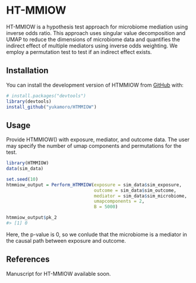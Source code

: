 
<!-- README.md is generated from README.Rmd. Please edit that file -->
# HT-MMIOW

<!-- badges: start -->
<!-- badges: end -->
HT-MMIOW is a hypothesis test approach for microbiome mediation using inverse odds ratio. This approach uses singular value decomposition and UMAP to reduce the dimensions of microbiome data and quantifies the indirect effect of multiple mediators using inverse odds weighting. We employ a permutation test to test if an indirect effect exists.

## Installation

You can install the development version of HTMMIOW from [GitHub](https://github.com/) with:

``` r
# install.packages("devtools")
library(devtools)
install_github("yukamoro/HTMMIOW")
```

## Usage

Provide HTMMIOW() with exposure, mediator, and outcome data. The user may specify the number of umap components and permutations for the test.

``` r
library(HTMMIOW)
data(sim_data)

set.seed(10)
htmmiow_output = Perform_HTMMIOW(exposure = sim_data$sim_exposure,
                                 outcome = sim_data$sim_outcome,
                                 mediator = sim_data$sim_microbiome,
                                 umapcomponents = 2,
                                 B = 5000)

htmmiow_output$pk_2
#> [1] 0
```

Here, the p-value is 0, so we conlude that the microbiome is a mediator in the causal path between exposure and outcome.

## References

Manuscript for HT-MMIOW available soon.
